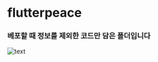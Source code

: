 # flutterpeace

### 베포할 때 정보를 제외한 코드만 담은 폴더입니다

![text](https://postfiles.pstatic.net/MjAyMzEyMDdfNzAg/MDAxNzAxOTI4NTU1OTYw.rpHWlGxeSftR6WQi6B-ckaSFFG6R33fTM5O6bD0iYxcg.0kmFIUa4UKXLFJnTn07WsGsQd4SyEPS8CJCsoLNfTy0g.PNG.umm0714/%EC%A0%9C%EB%AA%A9%EC%9D%84-%EC%9E%85%EB%A0%A5%ED%95%B4%EC%A3%BC%EC%84%B8%EC%9A%94_-001_(2).png?type=w966)
